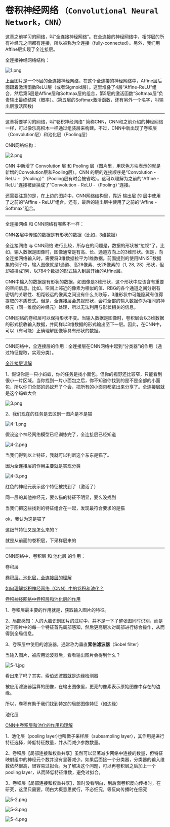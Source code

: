 # 卷积神经网络 `（Convolutional Neural Network，CNN）`

这章之前学习的网络，叫“全连接神经网络”。在全连接的神经网络中，相邻层的所有神经元之间都有连接，所以被称为全连接（fully-connected）。另外，我们用Affine层实现了全连接层。

全连接神经网络结构：

![1.png](./images/1.png)

上面图片是一个5层的全连接神经网络，在这个全连接的神经网络中，Affine层后面跟着激活函数ReLU层（或者Sigmoid层）。这里堆叠了4层“Affine-ReLU”组合，然后第5层是Affine层和Softmax层的组合，第5层的激活函数“Softmax层”负责输出最终结果（概率）。(第五层的Softmax激活函数，还有另外一个名字，叫输出层激活函数)

---

这章将要学习的网络，叫“卷积神经网络” 简称CNN，CNN和之前介绍的神经网络一样，可以像乐高积木一样通过组装层来构建。不过，CNN中新出现了卷积层（Convolution层）和池化层（Pooling层）

CNN网络结构：

![2.png](./images/2.png)

CNN 中新增了 Convolution 层 和 Pooling 层（图片里，用灰色方块表示的就是新增的Convolution层和Pooling层）。CNN 的层的连接顺序是“Convolution - ReLU -（Pooling）”（Pooling层有时会被省略）。这可以理解为之前的“Affine - ReLU”连接被替换成了“Convolution - ReLU -（Pooling）”连接。

还需要注意的是，在上边的图片中，CNN网络结构里，靠近 输出层 的 层中使用了之前的“Affine - ReLU”组合。还有，最后的输出层中使用了之前的“Affine - Softmax”组合。

---

全连接网络 和 CNN网络有哪些不一样：

CNN各层中传递的数据是有形状的数据（比如，3维数据）

全连接网络 与 CNN网络 进行比较，所存在的问题是，数据的形状被“忽视”了。比如，输入数据是图像时，图像通常是有高、长、通道方向上的3维形状。但是，向全连接网络输入时，需要将3维数据拉平为1维数据。前面提到的使用MNIST数据集的例子中，输入图像就是1通道、高28像素、长28像素的（1, 28, 28）形状，但却被排成1列，以784个数据的形式输入到最开始的Affine层。

CNN中输入的数据是有形状的数据，如图像是3维形状，这个形状中应该含有重要的空间信息。比如，空间上邻近的像素为相似的值、RBG的各个通道之间分别有密切的关联性、相距较远的像素之间没有什么关联等，3维形状中可能隐藏有值得提取的本质模式。但是，全连接层会忽视形状，会将全部的输入数据作为相同的神经元（同一维度的神经元）处理，所以无法利用与形状相关的信息。

CNN网络的卷积层可以保持形状不变。当输入数据是图像时，卷积层会以3维数据的形式接收输入数据，并同样以3维数据的形式输出至下一层。因此，在CNN中，可以（有可能）正确理解图像等具有形状的数据。

---

CNN网络中，全连接层的作用：全连接层在CNN网络中起到“分类器”的作用（通过特征提取，实现分类）。

[全连接层详解](https://blog.csdn.net/weixin_45829462/article/details/106548749)

1、假设你是一只小蚂蚁，你的任务是找小面包。但你的视野还比较窄，只能看到很小一片区域。当你找到一片小面包之后，你不知道你找到的是不是全部的小面包，所以你们全部的蚂蚁开了个会，把所有的小面包都拿出来分享了。全连接层就是这个蚂蚁大会

![3.png](./images/3.png)

2、我们现在的任务是去区别一图片是不是猫

![4-1.png](./images/4-1.png)

假设这个神经网络模型已经训练完了，全连接层已经知道

![4-2.png](./images/4-2.png)

当我们得到以上特征，我就可以判断这个东东是猫了。

因为全连接层的作用主要就是实现分类

![4-3.png](./images/4-3.png)

红色的神经元表示这个特征被找到了（激活了）

同一层的其他神经元，要么猫的特征不明显，要么没找到

当我们把这些找到的特征组合在一起，发现最符合要求的是猫

ok，我认为这是猫了

这细节特征又是怎么来的？

就是从前面的卷积层，下采样层来的

---

CNN网络中，卷积层 和 池化层 的作用：

卷积层

[卷积层，池化层，全连接层的理解](https://blog.51cto.com/u_10055401/5482385)

[如何理解卷积神经网络（CNN）中的卷积和池化？](https://www.zhihu.com/question/49376084)

[卷积神经网络中卷积层和池化层的作用](https://blog.csdn.net/weixin_43843657/article/details/89138646)


1、卷积层最主要的作用就是，获取输入图片的特征。

2、局部感知：人的大脑识别图片的过程中，并不是一下子整张图同时识别，而是对于图片中的每一个特征首先局部感知，然后更高层次对局部进行综合操作，从而得到全局信息。

3、卷积层中使用的滤波器，通常称为垂直**索伯滤波器**（Sobel filter）

当输入图片，被应用滤波器后，看看输出图片会得到什么？

![5-1.jpg](./images/5-1.jpg)

看出来了吗？其实，索伯滤波器就是边缘检测器

被应用滤波器运算的图像，在输出图像里，更亮的像素表示原始图像中存在的边缘。

所以，卷积有助于我们找到特定的局部图像特征（如边缘）

池化层

[CNN中卷积层和池化的作用和理解](https://blog.csdn.net/AnneQiQi/article/details/103577321)

1、池化层（pooling layer)也叫做子采样层（subsampling layer），其作用是进行特征选择，降低特征数量，并从而减少参数数量。

2、卷积层【局部连接和权重共享】虽然可以显著减少网络中连接的数量，但特征映射组中的神经元个数并没有显著减少。如果后面接一个分类器，分类器的输入维数依然很高，很容易过拟合。为了解决这个问题，可以再卷积层之后加上一个pooling layer，从而降低特征维数，避免过拟合。

3、卷积层【局部连接和权重共享】，暂时没看明白，到后面卷积反向传播时，在研究，这里只需要，明白大概意思就行，不必细究，等反向传播时在细究

![5-2.png](./images/5-2.png)

![5-3.png](./images/5-3.png)

![5-4.png](./images/5-4.png)


